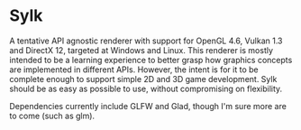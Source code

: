 # Sylk
 
A tentative API agnostic renderer with support for OpenGL 4.6, Vulkan 1.3 and DirectX 12, targeted at Windows and Linux.
This renderer is mostly intended to be a learning experience to better grasp how graphics concepts are implemented in different APIs.
However, the intent is for it to be complete enough to support simple 2D and 3D game development.
Sylk should be as easy as possible to use, without compromising on flexibility.

Dependencies currently include GLFW and Glad, though I'm sure more are to come (such as glm).
